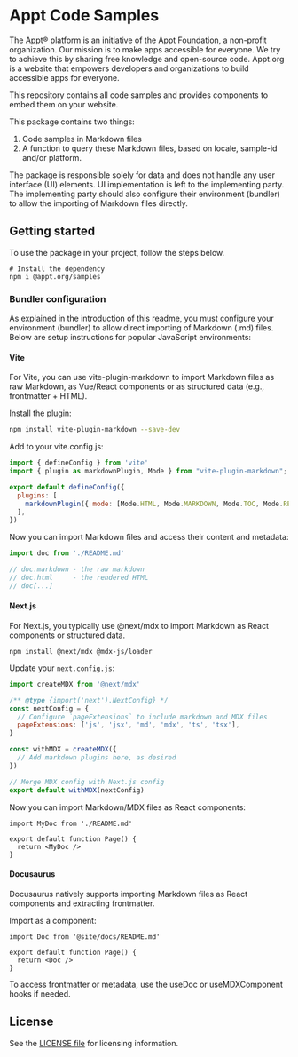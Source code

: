 # Appt Code Samples

The Appt® platform is an initiative of the Appt Foundation, a non-profit organization. Our mission is to make apps
accessible for everyone. We try to achieve this by sharing free knowledge and open-source code. Appt.org is a website
that empowers developers and organizations to build accessible apps for everyone.

This repository contains all code samples and provides components to embed them on your website.

This package contains two things:

1. Code samples in Markdown files
2. A function to query these Markdown files, based on locale, sample-id and/or platform.

The package is responsible solely for data and does not handle any user interface (UI) elements. UI
implementation is left to the implementing party. The implementing party should also configure their environment
(bundler) to allow the importing of Markdown files directly.

## Getting started

To use the package in your project, follow the steps below.

```shell
# Install the dependency
npm i @appt.org/samples
```

### Bundler configuration

As explained in the introduction of this readme, you must configure your environment (bundler) to allow direct importing
of Markdown (.md) files. Below are setup instructions for popular JavaScript environments:

#### Vite

For Vite, you can use vite-plugin-markdown to import Markdown files as raw Markdown, as Vue/React components or as
structured data (e.g., frontmatter + HTML).

Install the plugin:

```bash
npm install vite-plugin-markdown --save-dev
```

Add to your vite.config.js:

```js
import { defineConfig } from 'vite'
import { plugin as markdownPlugin, Mode } from "vite-plugin-markdown";

export default defineConfig({
  plugins: [
    markdownPlugin({ mode: [Mode.HTML, Mode.MARKDOWN, Mode.TOC, Mode.REACT, Mode.VUE] }) // Choose modes as needed
  ],
})
```

Now you can import Markdown files and access their content and metadata:

```js
import doc from './README.md'

// doc.markdown - the raw markdown
// doc.html     - the rendered HTML
// doc[...]
```

#### Next.js

For Next.js, you typically use @next/mdx to import Markdown as React components or structured data.

```shell
npm install @next/mdx @mdx-js/loader
```

Update your `next.config.js`:

```js
import createMDX from '@next/mdx'

/** @type {import('next').NextConfig} */
const nextConfig = {
  // Configure `pageExtensions` to include markdown and MDX files
  pageExtensions: ['js', 'jsx', 'md', 'mdx', 'ts', 'tsx'],
}

const withMDX = createMDX({
  // Add markdown plugins here, as desired
})

// Merge MDX config with Next.js config
export default withMDX(nextConfig)
```

Now you can import Markdown/MDX files as React components:

```tsx
import MyDoc from './README.md'

export default function Page() {
  return <MyDoc />
}
```

#### Docusaurus

Docusaurus natively supports importing Markdown files as React components and extracting frontmatter.

Import as a component:

```tsx
import Doc from '@site/docs/README.md'

export default function Page() {
  return <Doc />
}
```

To access frontmatter or metadata, use the useDoc or useMDXComponent hooks if needed.

## License

See the [LICENSE file](./LICENSE) for licensing information.
